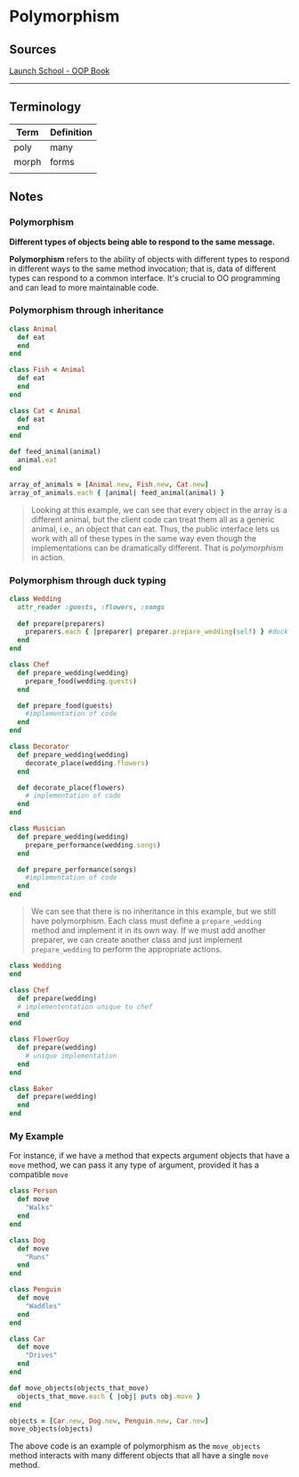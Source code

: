 # Polymorphism

## Sources

[Launch School - OOP Book](https://launchschool.com/books/oo_ruby/read/the_object_model)

---

## Terminology

| Term  | Definition |
| ----- | ---------- |
| poly  | many       |
| morph | forms      |
|       |            |

## Notes

### Polymorphism

**Different types of objects being able to respond to the same message.** 

**Polymorphism** refers to the ability of objects with different types to respond in different ways to the same method invocation; that is, data of different types can respond to a common interface. It's crucial to OO programming and can lead to more maintainable code.



### Polymorphism through inheritance

```ruby
class Animal
  def eat
  end
end 

class Fish < Animal
  def eat
  end
end

class Cat < Animal
  def eat
  end
end

def feed_animal(animal)
  animal.eat
end

array_of_animals = [Animal.new, Fish.new, Cat.new]
array_of_animals.each { |animal| feed_animal(animal) }
```

> Looking at this example, we can see that every object in the array is a different animal, but the client code can treat them all as a generic animal, i.e., an object that can eat. Thus, the public interface lets us work with all of these types in the same way even though the implementations can be dramatically different. That is *polymorphism* in action.



### Polymorphism through duck typing

```ruby
class Wedding
  attr_reader :guests, :flowers, :songs
  
  def prepare(preparers)
    preparers.each { |preparer| preparer.prepare_wedding(self) } #duck typing
  end
end

class Chef
  def prepare_wedding(wedding)
    prepare_food(wedding.guests)
  end

  def prepare_food(guests)
    #implementation of code
  end
end

class Decorator
  def prepare_wedding(wedding)
    decorate_place(wedding.flowers)
  end

  def decorate_place(flowers)
    # implementation of code
  end
end

class Musician
  def prepare_wedding(wedding)
    prepare_performance(wedding.songs)
  end

  def prepare_performance(songs)
    #implementation of code
  end
end
```

> We can see that there is no inheritance in this example, but we still have polymorphism. Each class must define a `prepare_wedding` method and implement it in its own way. If we must add another preparer, we can create another class and just implement `prepare_wedding` to perform the appropriate actions.



```ruby
class Wedding
end

class Chef
  def prepare(wedding)
  # implemententation unique to chef
  end
end

class FlowerGuy
  def prepare(wedding)
    # unique implementation
  end
end

class Baker
  def prepare(wedding)
  end
end
```





### My Example

For instance, if we have a method that expects argument objects that have a `move` method, we can pass it any type of argument, provided it has a compatible `move` 

```ruby
class Person
  def move
    "Walks"
  end
end

class Dog
  def move
    "Runs"
  end
end

class Penguin
  def move
    "Waddles"
  end
end

class Car
  def move
    "Drives"
  end
end

def move_objects(objects_that_move)
  objects_that_move.each { |obj| puts obj.move }
end

objects = [Car.new, Dog.new, Penguin.new, Car.new]
move_objects(objects)
```

The above code is an example of polymorphism as the `move_objects` method interacts with many different objects that all have a single `move` method.